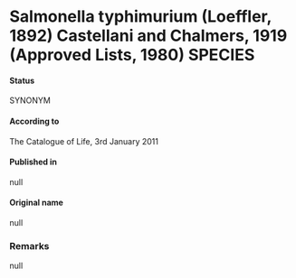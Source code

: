 # Salmonella typhimurium (Loeffler, 1892) Castellani and Chalmers, 1919 (Approved Lists, 1980) SPECIES

#### Status
SYNONYM

#### According to
The Catalogue of Life, 3rd January 2011

#### Published in
null

#### Original name
null

### Remarks
null